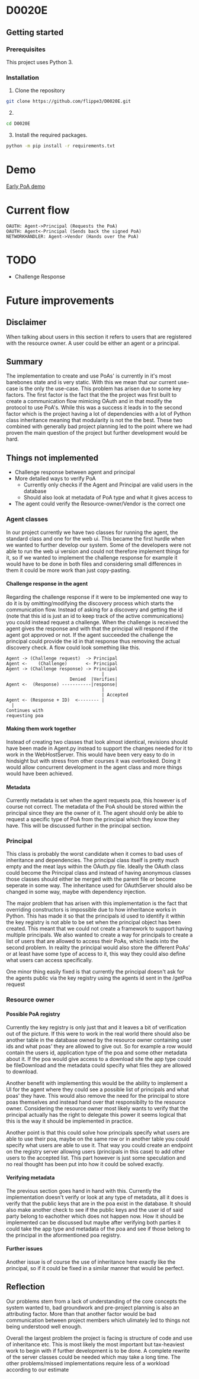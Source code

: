 # D0020E

## Getting started

### Prerequisites
This project uses Python 3.

### Installation
1. Clone the repository
```sh
git clone https://github.com/flippe3/D0020E.git
  ```
2.
```sh
cd D0020E
  ```
3. Install the required packages. 
```sh
python -m pip install -r requirements.txt
  ```
# Demo
[Early PoA demo](https://drive.google.com/file/d/1h7ZIZRRX2PNYf7U505KncbeTq6vk3mtU/view?usp=sharing)
# Current flow
```
OAUTH: Agent->Principal (Requests the PoA)
OAUTH: Agent<-Principal (Sends back the signed PoA)
NETWORKHANDLER: Agent->Vendor (Hands over the PoA)
```

# TODO
* Challenge Response

# Future improvements
## Disclaimer
When talking about users in this section it refers to users that are registered with the resource owner. A user could be either an agent or a principal. 
## Summary
The implementation to create and use PoAs' is currently in it's most barebones state and is very static. With this we mean that our current use-case is the only the use-case. This problem has arisen due to some key factors. The first factor is the fact that the the project was first built to create a communication flow mimicing OAuth and in that modify the protocol to use PoA's. While this was a success it leads in to the second factor which is the project having a lot of dependencies with a lot of Python class inheritance meaning that modularity is not the the best. These two combined with generally bad project planning led to the point where we had proven the main question of the project but further development would be hard.
## Things not implemented
* Challenge response between agent and principal
* More detailed ways to verify PoA
  * Currently only checks if the Agent and Principal are valid users in the database
  * Should also look at metadata of PoA type and what it gives access to
* The agent could verify the Resource-owner/Vendor is the correct one

### Agent classes
In our project currently we have two classes for running the agent, the standard class and one for the web ui. This became the first hurdle when we wanted to further develop our system. Some of the developers were not able to run the web ui version and could not therefore implement things for it, so if we wanted to implement the challenge response for example it would have to be done in both files and considering small differences in them it could be more work than just copy-pasting.
#### Challenge response in the agent
Regarding the challenge response if it were to be implemented one way to do it is by omitting/modifying the discovery process which starts the communication flow. Instead of asking for a discovery and getting the id (note that this id is just an id to keep track of the active communications) you could instead request a challenge. When the challenge is received the agent gives the response and with that the principal will respond if the agent got approved or not. If the agent succeeded the challenge the principal could provide the id in that response thus removing the actual discovery check. A flow could look something like this.
```
Agent -> (Challenge request)  -> Principal 
Agent <-    (Challenge)       <- Principal
Agent -> (Challenge response) -> Principal
                                    |
                        Denied  |Verifies|
Agent <-  (Response) -----------|response|
                                    |
                                    | Accepted
Agent <- (Response + ID)  <-------- |
  |
Continues with 
requesting poa
```
#### Making them work together
Instead of creating two classes that look almost identical, revisions should have been made in Agent.py instead to support the changes needed for it to work in the WebHostServer. This would have been very easy to do in hindsight but with stress from other courses it was overlooked. Doing it would allow concurrent development in the agent class and more things would have been achieved.
#### Metadata
Currently metadata is set when the agent requests poa, this however is of course not correct. The metadata of the PoA should be stored within the principal since they are the owner of it. The agent should only be able to request a specific type of PoA from the principal which they know they have. This will be discussed further in the principal section.
### Principal
This class is probably the worst candidate when it comes to bad uses of inheritance and dependencies. The principal class itself is pretty much empty and the meat lays within the OAuth.py file. Ideally the OAuth class could become the Principal class and instead of having anonymous classes those classes should either be merged with the parent file or become seperate in some way. The inheritance used for OAuthServer should also be changed in some way, maybe with dependency injection.

The major problem that has arisen with this implementation is the fact that overriding constructors is impossible due to how inheritance works in Python. This has made it so that the principals id used to identify it within the key registry is not able to be set when the principal object has been created. This meant that we could not create a framework to support having multiple principals. We also wanted to create a way for principals to create a list of users that are allowed to access their PoAs, which leads into the second problem. In reality the principal would also store the different PoAs' or at least have some type of access to it, this way they could also define what users can access specifically.

One minor thing easily fixed is that currently the principal doesn't ask for the agents public via the key registry using the agents id sent in the /getPoa request

### Resource owner
#### Possible PoA registry
Currently the key registry is only just that and it leaves a bit of verification out of the picture. If this were to work in the real world there should also be another table in the database owned by the resource owner containing user ids and what poas' they are allowed to give out. So for example a row would contain the users id, application type of the poa and some other metadata about it. If the poa would give access to a download site the app type could be fileDownload and the metadata could specify what files they are allowed to download.

Another benefit with implementing this would be the ability to implement a UI for the agent where they could see a possible list of principals and what poas' they have. This would also remove the need for the principal to store poas themselves and instead hand over that responsibilty to the resource owner. Considering the resource owner most likely wants to verify that the principal actually has the right to delegate this power it seems logical that this is the way it should be implemented in practice.

Another point is that this could solve how principals specify what users are able to use their poa, maybe on the same row or in another table you could specify what users are able to use it. That way you could create an endpoint on the registry server allowing users (principals in this case) to add other users to the accepted list. This part however is just some speculation and no real thought has been put into how it could be solved exactly. 

#### Verifying metadata
The previous section goes hand in hand with this. Currently the implementation doesn't verify or look at any type of metadata, all it does is verify that the public keys that are in the poa exist in the database. It should also make another check to see if the public keys and the user id of said party belong to eachother which does not happen now. How it should be implemented can be discussed but maybe after verifying both parties it could take the app type and metadata of the poa and see if those belong to the principal in the aformentioned poa registry. 

#### Further issues
Another issue is of course the use of inheritance here exactly like the principal, so if it could be fixed in a similar manner that would be perfect.
## Reflection
Our problems stem from a lack of understanding of the core concepts the system wanted to, bad groundwork and pre-project planning is also an attributing factor. More than that another factor would be bad communication between project members which ulimately led to things not being understood well enough.

Overall the largest problem the project is facing is structure of code and use of inheritance etc. This is most likely the most important but tax-heaviest work to begin with if further development is to be done. A complete rewrite of the server classes could be needed which may take a long time. The other problems/missed implementations require less of a workload according to our estimate
